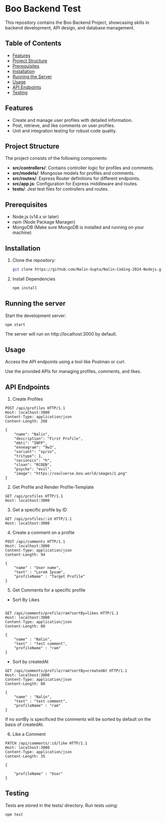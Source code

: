 # Boo Backend Test

This repository contains the Boo Backend Project, showcasing skills in backend development, API design, and database management.

## Table of Contents

- [Features](#features)
- [Project Structure](#project-structure)
- [Prerequisites](#prerequisites)
- [Installation](#installation)
- [Running the Server](#running-the-server)
- [Usage](#usage)
- [API Endpoints](#api-endpoints)
- [Testing](#testing)

## Features

- Create and manage user profiles with detailed information.
- Post, retrieve, and like comments on user profiles.
- Unit and integration testing for robust code quality.

## Project Structure

The project consists of the following components:

- **src/controllers/**: Contains controller logic for profiles and comments.
- **src/models/**: Mongoose models for profiles and comments.
- **src/routes/**: Express Router definitions for different endpoints.
- **src/app.js**: Configuration for Express middleware and routes.
- **tests/**: Jest test files for controllers and routes.

## Prerequisites

- Node.js (v14.x or later)
- npm (Node Package Manager)
- MongoDB (Make sure MongoDB is installed and running on your machine)

## Installation

1. Clone the repository:

   ```bash
   git clone https://github.com/Nalin-Gupta/Nalin-Coding-2024-Nodejs.git
   ```
2. Install Dependencies
   ```bash
   npm install
   ```
## Running the server
Start the development server:
   ```bash
   npm start
   ```
The server will run on http://localhost:3000 by default.

## Usage
Access the API endpoints using a tool like Postman or curl.

Use the provided APIs for managing profiles, comments, and likes.

## API Endpoints

1. Create Profiles

```http
POST /api/profiles HTTP/1.1 
Host: localhost:3000
Content-Type: application/json
Content-Length: 268

{
    "name": "Nalin",
    "description": "First Profile",
    "mbti": "INFP",
    "enneagram": "9w3",
    "variant": "sp/so",
    "tritype": 1,
    "socionics": "h",
    "sloan": "RCOEN",
    "psyche": "evil",
    "image": "https://soulverse.boo.world/images/1.png"
}
```
2. Get Profile and Render Profile-Template
```http
GET /api/profiles HTTP/1.1
Host: localhost:3000
```
3. Get a specific profile by ID
```http
GET /api/profiles/:id HTTP/1.1
Host: localhost:3000
```
4. Create a comment on a profile
```http
POST /api/comments HTTP/1.1
Host: localhost:3000
Content-Type: application/json
Content-Length: 94

{
    "name" : "User name",
    "text" : "Lorem Ipsum",
    "profileName" : "Target Profile"
}
```
5. Get Comments for a specific profile
- Sort By Likes
```http

GET /api/comments/profile/ram?sortBy=likes HTTP/1.1
Host: localhost:3000
Content-Type: application/json
Content-Length: 80

{
    "name" : "Nalin",
    "text" : "test comment",
    "profileName" : "ram"
}
```
- Sort by createdAt
```http
GET /api/comments/profile/ram?sortBy=createdAt HTTP/1.1
Host: localhost:3000
Content-Type: application/json
Content-Length: 80

{
    "name" : "Nalin",
    "text" : "test comment",
    "profileName" : "ram"
}
```
If no sortBy is specificed the comments will be sorted by default on the basis of createdAt.

6. Like a Comment 
```http
PATCH /api/comments/:id/like HTTP/1.1
Host: localhost:3000
Content-Type: application/json
Content-Length: 35

{
    
    "profileName" : "User"
}
```
## Testing
Tests are stored in the tests/ directory. Run tests using:
```bash
npm test
```
